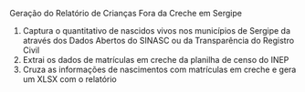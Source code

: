 Geração do Relatório de Crianças Fora da Creche em Sergipe

1. Captura o quantitativo de nascidos vivos nos municípios de Sergipe da através dos Dados Abertos do SINASC ou da Transparência do Registro Civil
2. Extrai os dados de matrículas em creche da planilha de censo do INEP
3. Cruza as informações de nascimentos com matrículas em creche e gera um XLSX com o relatório

